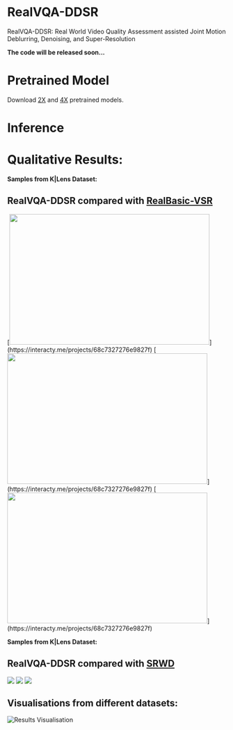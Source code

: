 # RealVQA-DDSR
RealVQA-DDSR: Real World Video Quality Assessment assisted Joint Motion Deblurring, Denoising, and Super-Resolution

**The code will be released soon...**


# Pretrained Model

Download [2X](https://drive.google.com/drive/u/0/folders/1-TM-IzzL9DqIetmdJmDNndBdGs4wmsSR) and [4X](https://drive.google.com/drive/u/0/folders/1eCJdxf_g-Zg7t02mdpztVxpImf-XodBe) pretrained models.


# Inference



# Qualitative Results:
**Samples from K|Lens Dataset:**
## RealVQA-DDSR compared with [RealBasic-VSR](https://github.com/ckkelvinchan/RealBasicVSR/tree/master)

<p float="left">
  [<img width="460" height="300" src="https://github.com/ajeetkverma/RealVQA-DDSR/blob/main/resource/slider1_rbvsr.png">](https://interacty.me/projects/68c7327276e9827f)
  [<img width="460" height="300" src="https://github.com/ajeetkverma/RealVQA-DDSR/blob/main/resource/slider2_rbvsr.png">](https://interacty.me/projects/68c7327276e9827f)
  [<img width="460" height="300" src="https://github.com/ajeetkverma/RealVQA-DDSR/blob/main/resource/slider3_rbvsr.png">](https://interacty.me/projects/68c7327276e9827f)

</p>




**Samples from K|Lens Dataset:**
## RealVQA-DDSR compared with [SRWD](https://openaccess.thecvf.com/content/CVPR2023W/NTIRE/papers/Jeelani_Expanding_Synthetic_Real-World_Degradations_for_Blind_Video_Super_Resolution_CVPRW_2023_paper.pdf)
[<img src="https://github.com/ajeetkverma/RealVQA-DDSR/blob/main/resource/slider1_srwd.png">](https://interacty.me/projects/ca92568308c4271d)
[<img src="https://github.com/ajeetkverma/RealVQA-DDSR/blob/main/resource/slider2_srwd.png">](https://interacty.me/projects/ca92568308c4271d)
[<img src="https://github.com/ajeetkverma/RealVQA-DDSR/blob/main/resource/slider3_srwd.png">](https://interacty.me/projects/ca92568308c4271d)

## Visualisations from different datasets:
![Results Visualisation](https://github.com/ajeetkverma/RealVQA-DDSR/blob/main/resource/aj_ddsr_results.png)
